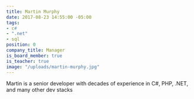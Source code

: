 ```yaml
---
title: Martin Murphy
date: 2017-08-23 14:55:00 -05:00
tags:
- c#
- ".net"
- sql
position: 0
company_title: Manager
is_board_member: true
is_teacher: true
image: "/uploads/martin-murphy.jpg"
---
```


Martin is a senior developer with decades of experience in C#, PHP, .NET, and many other dev stacks